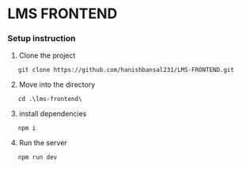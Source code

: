 # LMS FRONTEND

### Setup instruction

1. Clone the project

```
   git clone https://github.com/hanishbansal231/LMS-FRONTEND.git
```

2. Move into the directory

```
   cd .\lms-frontend\
```

3. install dependencies

```
   npm i 
```

4. Run the server

```
   npm run dev
```


